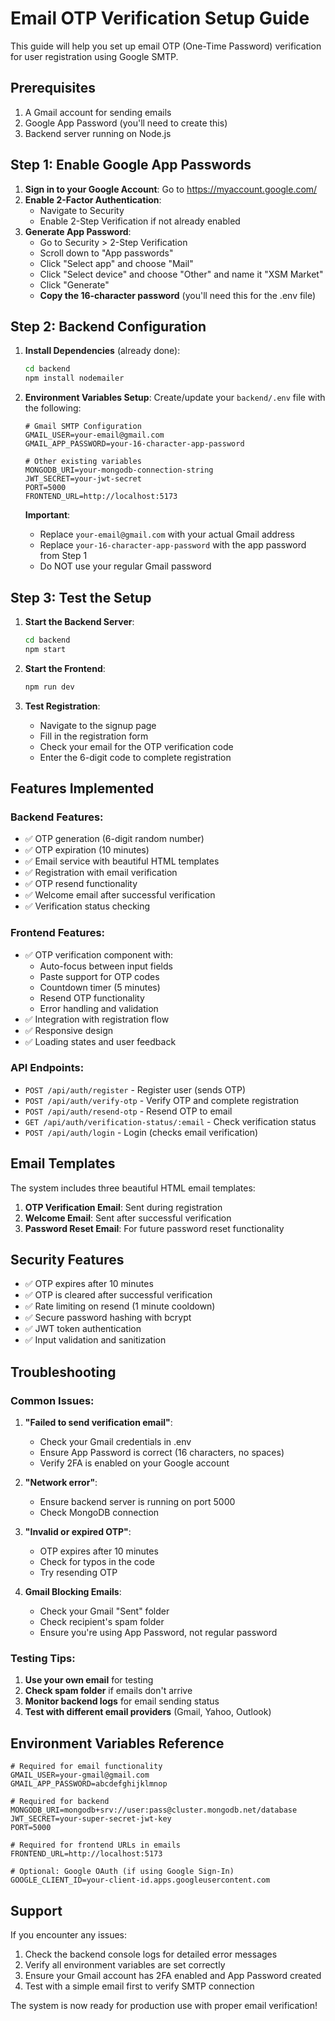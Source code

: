 # Email OTP Verification Setup Guide

This guide will help you set up email OTP (One-Time Password) verification for user registration using Google SMTP.

## Prerequisites

1. A Gmail account for sending emails
2. Google App Password (you'll need to create this)
3. Backend server running on Node.js

## Step 1: Enable Google App Passwords

1. **Sign in to your Google Account**: Go to https://myaccount.google.com/
2. **Enable 2-Factor Authentication**:
   - Navigate to Security
   - Enable 2-Step Verification if not already enabled
3. **Generate App Password**:
   - Go to Security > 2-Step Verification
   - Scroll down to "App passwords"
   - Click "Select app" and choose "Mail"
   - Click "Select device" and choose "Other" and name it "XSM Market"
   - Click "Generate"
   - **Copy the 16-character password** (you'll need this for the .env file)

## Step 2: Backend Configuration

1. **Install Dependencies** (already done):
   ```bash
   cd backend
   npm install nodemailer
   ```

2. **Environment Variables Setup**:
   Create/update your `backend/.env` file with the following:
   ```env
   # Gmail SMTP Configuration
   GMAIL_USER=your-email@gmail.com
   GMAIL_APP_PASSWORD=your-16-character-app-password
   
   # Other existing variables
   MONGODB_URI=your-mongodb-connection-string
   JWT_SECRET=your-jwt-secret
   PORT=5000
   FRONTEND_URL=http://localhost:5173
   ```

   **Important**: 
   - Replace `your-email@gmail.com` with your actual Gmail address
   - Replace `your-16-character-app-password` with the app password from Step 1
   - Do NOT use your regular Gmail password

## Step 3: Test the Setup

1. **Start the Backend Server**:
   ```bash
   cd backend
   npm start
   ```

2. **Start the Frontend**:
   ```bash
   npm run dev
   ```

3. **Test Registration**:
   - Navigate to the signup page
   - Fill in the registration form
   - Check your email for the OTP verification code
   - Enter the 6-digit code to complete registration

## Features Implemented

### Backend Features:
- ✅ OTP generation (6-digit random number)
- ✅ OTP expiration (10 minutes)
- ✅ Email service with beautiful HTML templates
- ✅ Registration with email verification
- ✅ OTP resend functionality
- ✅ Welcome email after successful verification
- ✅ Verification status checking

### Frontend Features:
- ✅ OTP verification component with:
  - Auto-focus between input fields
  - Paste support for OTP codes
  - Countdown timer (5 minutes)
  - Resend OTP functionality
  - Error handling and validation
- ✅ Integration with registration flow
- ✅ Responsive design
- ✅ Loading states and user feedback

### API Endpoints:
- `POST /api/auth/register` - Register user (sends OTP)
- `POST /api/auth/verify-otp` - Verify OTP and complete registration
- `POST /api/auth/resend-otp` - Resend OTP to email
- `GET /api/auth/verification-status/:email` - Check verification status
- `POST /api/auth/login` - Login (checks email verification)

## Email Templates

The system includes three beautiful HTML email templates:

1. **OTP Verification Email**: Sent during registration
2. **Welcome Email**: Sent after successful verification
3. **Password Reset Email**: For future password reset functionality

## Security Features

- ✅ OTP expires after 10 minutes
- ✅ OTP is cleared after successful verification
- ✅ Rate limiting on resend (1 minute cooldown)
- ✅ Secure password hashing with bcrypt
- ✅ JWT token authentication
- ✅ Input validation and sanitization

## Troubleshooting

### Common Issues:

1. **"Failed to send verification email"**:
   - Check your Gmail credentials in .env
   - Ensure App Password is correct (16 characters, no spaces)
   - Verify 2FA is enabled on your Google account

2. **"Network error"**:
   - Ensure backend server is running on port 5000
   - Check MongoDB connection

3. **"Invalid or expired OTP"**:
   - OTP expires after 10 minutes
   - Check for typos in the code
   - Try resending OTP

4. **Gmail Blocking Emails**:
   - Check your Gmail "Sent" folder
   - Check recipient's spam folder
   - Ensure you're using App Password, not regular password

### Testing Tips:

1. **Use your own email** for testing
2. **Check spam folder** if emails don't arrive
3. **Monitor backend logs** for email sending status
4. **Test with different email providers** (Gmail, Yahoo, Outlook)

## Environment Variables Reference

```env
# Required for email functionality
GMAIL_USER=your-gmail@gmail.com
GMAIL_APP_PASSWORD=abcdefghijklmnop

# Required for backend
MONGODB_URI=mongodb+srv://user:pass@cluster.mongodb.net/database
JWT_SECRET=your-super-secret-jwt-key
PORT=5000

# Required for frontend URLs in emails
FRONTEND_URL=http://localhost:5173

# Optional: Google OAuth (if using Google Sign-In)
GOOGLE_CLIENT_ID=your-client-id.apps.googleusercontent.com
```

## Support

If you encounter any issues:
1. Check the backend console logs for detailed error messages
2. Verify all environment variables are set correctly
3. Ensure your Gmail account has 2FA enabled and App Password created
4. Test with a simple email first to verify SMTP connection

The system is now ready for production use with proper email verification!
